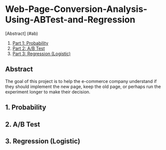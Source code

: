# Web-Page-Conversion-Analysis-Using-ABTest-and-Regression
[Abstract] (#ab)
1. [ Part 1: Probability ](#prob)
2. [ Part 2: A/B Test ](#abtest)
3. [ Part 3: Regression (Logistic) ](#reg)
<a name = "ab"></a>
## Abstract
The goal of this project is to help the e-commerce company understand if they should implement the new page, keep the old page, or perhaps run the experiment longer to make their decision.

<a name="prob"></a>
## 1. Probability


<a name="abtest"></a>
## 2. A/B Test

<a name="reg"></a>
## 3. Regression (Logistic)

